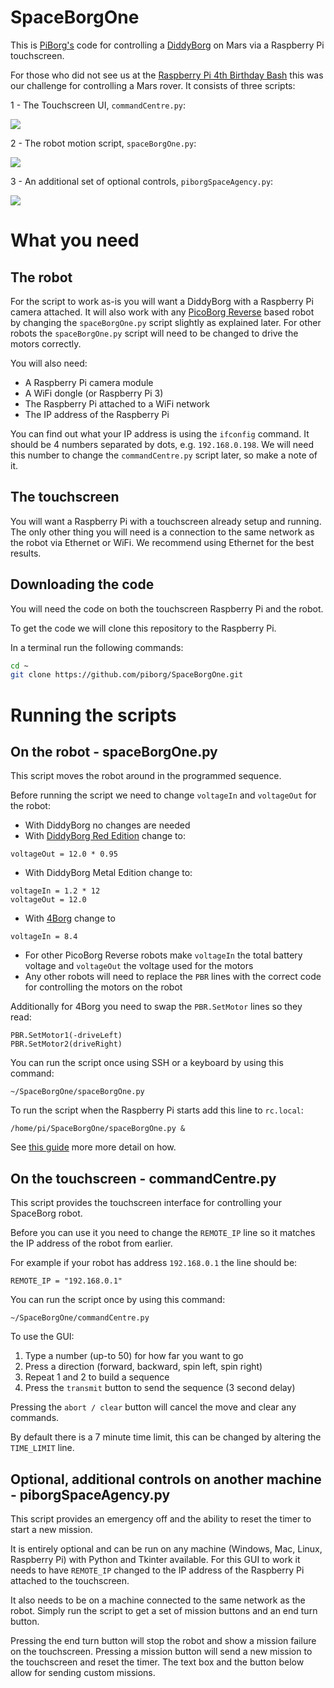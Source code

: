 # SpaceBorgOne
This is [PiBorg's](https://www.piborg.org) code for controlling a [DiddyBorg](https://www.piborg.org/diddyborg) on Mars via a Raspberry Pi touchscreen.

For those who did not see us at the [Raspberry Pi 4th Birthday Bash](https://www.raspberrypi.org/blog/page/4/?fish#come-to-our-fourth-birthday-party) this was our challenge for controlling a Mars rover.
It consists of three scripts:

1 - The Touchscreen UI, `commandCentre.py`:

![](screenshot.png?raw=true)

2 - The robot motion script, `spaceBorgOne.py`:

![](we-come-in-peace.jpg?raw=true)

3 - An additional set of optional controls, `piborgSpaceAgency.py`:

![](screenshot2.png?raw=true)

# What you need
## The robot
For the script to work as-is you will want a DiddyBorg with a Raspberry Pi camera attached.
It will also work with any [PicoBorg Reverse](https://www.piborg.org/picoborgrev) based robot by changing the `spaceBorgOne.py` script slightly as explained later.
For other robots the `spaceBorgOne.py` script will need to be changed to drive the motors correctly.

You will also need:
* A Raspberry Pi camera module
* A WiFi dongle (or Raspberry Pi 3)
* The Raspberry Pi attached to a WiFi network
* The IP address of the Raspberry Pi

You can find out what your IP address is using the `ifconfig` command.
It should be 4 numbers separated by dots, e.g. `192.168.0.198`.
We will need this number to change the `commandCentre.py` script later, so make a note of it.

## The touchscreen
You will want a Raspberry Pi with a touchscreen already setup and running.
The only other thing you will need is a connection to the same network as the robot via Ethernet or WiFi.
We recommend using Ethernet for the best results.

## Downloading the code
You will need the code on both the touchscreen Raspberry Pi and the robot.

To get the code we will clone this repository to the Raspberry Pi.

In a terminal run the following commands:
```bash
cd ~
git clone https://github.com/piborg/SpaceBorgOne.git
```

# Running the scripts

## On the robot - spaceBorgOne.py
This script moves the robot around in the programmed sequence.

Before running the script we need to change `voltageIn` and `voltageOut` for the robot:
* With DiddyBorg no changes are needed
* With [DiddyBorg Red Edition](https://www.piborg.org/diddyborg/rededition) change to:

```
voltageOut = 12.0 * 0.95
```

* With DiddyBorg Metal Edition change to:

```
voltageIn = 1.2 * 12
voltageOut = 12.0
```

* With [4Borg](https://www.piborg.org/4borg) change to

```
voltageIn = 8.4
```

* For other PicoBorg Reverse robots make `voltageIn` the total battery voltage and `voltageOut` the voltage used for the motors
* Any other robots will need to replace the `PBR` lines with the correct code for controlling the motors on the robot

Additionally for 4Borg you need to swap the `PBR.SetMotor` lines so they read:
```
PBR.SetMotor1(-driveLeft)
PBR.SetMotor2(driveRight)
```

You can run the script once using SSH or a keyboard by using this command:
```
~/SpaceBorgOne/spaceBorgOne.py
```

To run the script when the Raspberry Pi starts add this line to `rc.local`:
```
/home/pi/SpaceBorgOne/spaceBorgOne.py &
```

See [this guide](https://www.raspberrypi.org/documentation/linux/usage/rc-local.md) more more detail on how.

## On the touchscreen - commandCentre.py
This script provides the touchscreen interface for controlling your SpaceBorg robot.


Before you can use it you need to change the `REMOTE_IP` line so it matches the IP address of the robot from earlier.

For example if your robot has address `192.168.0.1` the line should be:
```
REMOTE_IP = "192.168.0.1"
```

You can run the script once by using this command:
```
~/SpaceBorgOne/commandCentre.py
```

To use the GUI:

1. Type a number (up-to 50) for how far you want to go
2. Press a direction (forward, backward, spin left, spin right)
3. Repeat 1 and 2 to build a sequence
4. Press the `transmit` button to send the sequence (3 second delay)

Pressing the `abort / clear` button will cancel the move and clear any commands.

By default there is a 7 minute time limit, this can be changed by altering the `TIME_LIMIT` line.

## Optional, additional controls on another machine - piborgSpaceAgency.py
This script provides an emergency off and the ability to reset the timer to start a new mission.

It is entirely optional and can be run on any machine (Windows, Mac, Linux, Raspberry Pi) with Python and Tkinter available.
For this GUI to work it needs to have `REMOTE_IP` changed to the IP address of the Raspberry Pi attached to the touchscreen.

It also needs to be on a machine connected to the same network as the robot.
Simply run the script to get a set of mission buttons and an end turn button.

Pressing the end turn button will stop the robot and show a mission failure on the touchscreen.
Pressing a mission button will send a new mission to the touchscreen and reset the timer.
The text box and the button below allow for sending custom missions.
